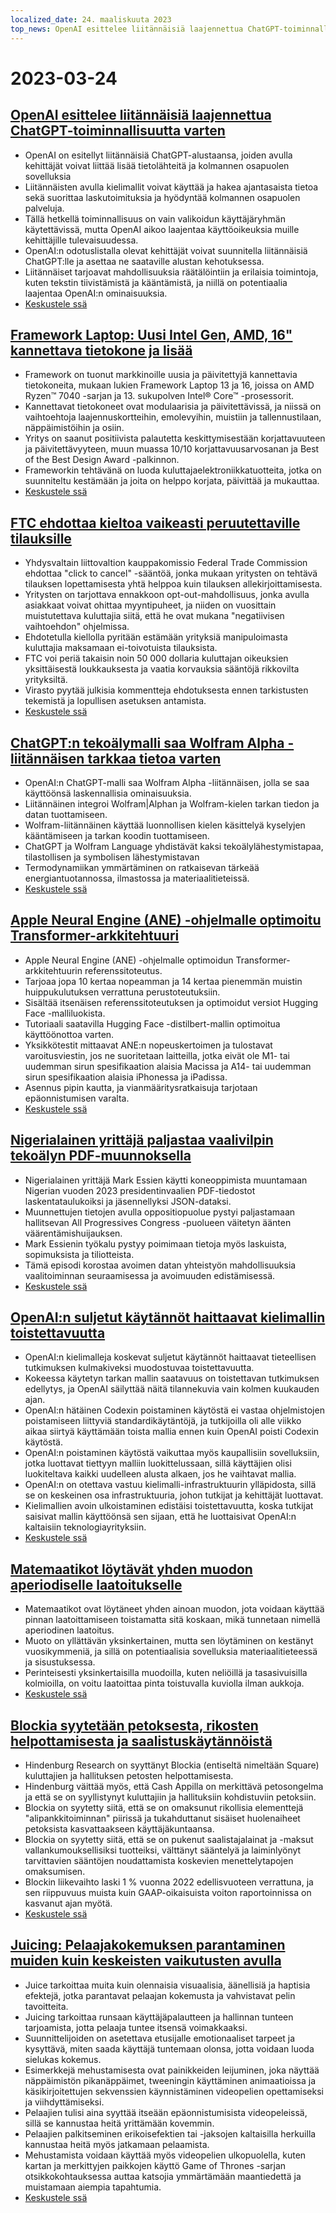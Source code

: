 ```yaml
---
localized_date: 24. maaliskuuta 2023
top_news: OpenAI esittelee liitännäisiä laajennettua ChatGPT-toiminnallisuutta varten
---
```


# 2023-03-24

## [OpenAI esittelee liitännäisiä laajennettua ChatGPT-toiminnallisuutta varten](https://openai.com/blog/chatgpt-plugins)

- OpenAI on esitellyt liitännäisiä ChatGPT-alustaansa, joiden avulla kehittäjät voivat liittää lisää tietolähteitä ja kolmannen osapuolen sovelluksia
- Liitännäisten avulla kielimallit voivat käyttää ja hakea ajantasaista tietoa sekä suorittaa laskutoimituksia ja hyödyntää kolmannen osapuolen palveluja.
- Tällä hetkellä toiminnallisuus on vain valikoidun käyttäjäryhmän käytettävissä, mutta OpenAI aikoo laajentaa käyttöoikeuksia muille kehittäjille tulevaisuudessa.
- OpenAI:n odotuslistalla olevat kehittäjät voivat suunnitella liitännäisiä ChatGPT:lle ja asettaa ne saataville alustan kehotuksessa.
- Liitännäiset tarjoavat mahdollisuuksia räätälöintiin ja erilaisia toimintoja, kuten tekstin tiivistämistä ja kääntämistä, ja niillä on potentiaalia laajentaa OpenAI:n ominaisuuksia.
- [Keskustele ssä](http://news.ycombinator.com/item?id=35277677)

## [Framework Laptop: Uusi Intel Gen, AMD, 16" kannettava tietokone ja lisää](https://frame.work/)

- Framework on tuonut markkinoille uusia ja päivitettyjä kannettavia tietokoneita, mukaan lukien Framework Laptop 13 ja 16, joissa on AMD Ryzen™ 7040 -sarjan ja 13. sukupolven Intel® Core™ -prosessorit.
- Kannettavat tietokoneet ovat modulaarisia ja päivitettävissä, ja niissä on vaihtoehtoja laajennuskortteihin, emolevyihin, muistiin ja tallennustilaan, näppäimistöihin ja osiin.
- Yritys on saanut positiivista palautetta keskittymisestään korjattavuuteen ja päivitettävyyteen, muun muassa 10/10 korjattavuusarvosanan ja Best of the Best Design Award -palkinnon.
- Frameworkin tehtävänä on luoda kuluttajaelektroniikkatuotteita, jotka on suunniteltu kestämään ja joita on helppo korjata, päivittää ja mukauttaa.
- [Keskustele ssä](http://news.ycombinator.com/item?id=35277660)

## [FTC ehdottaa kieltoa vaikeasti peruutettaville tilauksille](https://www.theverge.com/2023/3/23/23652373/ftc-click-to-cancel-subscription-service-dark-patterns-ban)

- Yhdysvaltain liittovaltion kauppakomissio Federal Trade Commission ehdottaa "click to cancel" -sääntöä, jonka mukaan yritysten on tehtävä tilauksen lopettamisesta yhtä helppoa kuin tilauksen allekirjoittamisesta.
- Yritysten on tarjottava ennakkoon opt-out-mahdollisuus, jonka avulla asiakkaat voivat ohittaa myyntipuheet, ja niiden on vuosittain muistutettava kuluttajia siitä, että he ovat mukana "negatiivisen vaihtoehdon" ohjelmissa.
- Ehdotetulla kiellolla pyritään estämään yrityksiä manipuloimasta kuluttajia maksamaan ei-toivotuista tilauksista.
- FTC voi periä takaisin noin 50 000 dollaria kuluttajan oikeuksien yksittäisestä loukkauksesta ja vaatia korvauksia sääntöjä rikkovilta yrityksiltä.
- Virasto pyytää julkisia kommentteja ehdotuksesta ennen tarkistusten tekemistä ja lopullisen asetuksen antamista.
- [Keskustele ssä](http://news.ycombinator.com/item?id=35274519)

## [ChatGPT:n tekoälymalli saa Wolfram Alpha -liitännäisen tarkkaa tietoa varten](https://writings.stephenwolfram.com/2023/03/chatgpt-gets-its-wolfram-superpowers/)

- OpenAI:n ChatGPT-malli saa Wolfram Alpha -liitännäisen, jolla se saa käyttöönsä laskennallisia ominaisuuksia.
- Liitännäinen integroi Wolfram|Alphan ja Wolfram-kielen tarkan tiedon ja datan tuottamiseen.
- Wolfram-liitännäinen käyttää luonnollisen kielen käsittelyä kyselyjen kääntämiseen ja tarkan koodin tuottamiseen.
- ChatGPT ja Wolfram Language yhdistävät kaksi tekoälylähestymistapaa, tilastollisen ja symbolisen lähestymistavan
- Termodynamiikan ymmärtäminen on ratkaisevan tärkeää energiantuotannossa, ilmastossa ja materiaalitieteissä.
- [Keskustele ssä](http://news.ycombinator.com/item?id=35277925)

## [Apple Neural Engine (ANE) -ohjelmalle optimoitu Transformer-arkkitehtuuri](https://github.com/apple/ml-ane-transformers)

- Apple Neural Engine (ANE) -ohjelmalle optimoidun Transformer-arkkitehtuurin referenssitoteutus.
- Tarjoaa jopa 10 kertaa nopeamman ja 14 kertaa pienemmän muistin huippukulutuksen verrattuna perustoteutuksiin.
- Sisältää itsenäisen referenssitoteutuksen ja optimoidut versiot Hugging Face -malliluokista.
- Tutoriaali saatavilla Hugging Face -distilbert-mallin optimoitua käyttöönottoa varten.
- Yksikkötestit mittaavat ANE:n nopeuskertoimen ja tulostavat varoitusviestin, jos ne suoritetaan laitteilla, jotka eivät ole M1- tai uudemman sirun spesifikaation alaisia Macissa ja A14- tai uudemman sirun spesifikaation alaisia iPhonessa ja iPadissa.
- Asennus pipin kautta, ja vianmääritysratkaisuja tarjotaan epäonnistumisen varalta.
- [Keskustele ssä](http://news.ycombinator.com/item?id=35282325)

## [Nigerialainen yrittäjä paljastaa vaalivilpin tekoälyn PDF-muunnoksella](https://markessien.com/posts/drama_of_transcription/)

- Nigerialainen yrittäjä Mark Essien käytti koneoppimista muuntamaan Nigerian vuoden 2023 presidentinvaalien PDF-tiedostot laskentataulukoiksi ja jäsennellyksi JSON-dataksi.
- Muunnettujen tietojen avulla oppositiopuolue pystyi paljastamaan hallitsevan All Progressives Congress -puolueen väitetyn äänten väärentämishuijauksen.
- Mark Essienin työkalu pystyy poimimaan tietoja myös laskuista, sopimuksista ja tiliotteista.
- Tämä episodi korostaa avoimen datan yhteistyön mahdollisuuksia vaalitoiminnan seuraamisessa ja avoimuuden edistämisessä.
- [Keskustele ssä](http://news.ycombinator.com/item?id=35272227)

## [OpenAI:n suljetut käytännöt haittaavat kielimallin toistettavuutta](https://aisnakeoil.substack.com/p/openais-policies-hinder-reproducible)

- OpenAI:n kielimalleja koskevat suljetut käytännöt haittaavat tieteellisen tutkimuksen kulmakiveksi muodostuvaa toistettavuutta.
- Kokeessa käytetyn tarkan mallin saatavuus on toistettavan tutkimuksen edellytys, ja OpenAI säilyttää näitä tilannekuvia vain kolmen kuukauden ajan.
- OpenAI:n hätäinen Codexin poistaminen käytöstä ei vastaa ohjelmistojen poistamiseen liittyviä standardikäytäntöjä, ja tutkijoilla oli alle viikko aikaa siirtyä käyttämään toista mallia ennen kuin OpenAI poisti Codexin käytöstä.
- OpenAI:n poistaminen käytöstä vaikuttaa myös kaupallisiin sovelluksiin, jotka luottavat tiettyyn malliin luokittelussaan, sillä käyttäjien olisi luokiteltava kaikki uudelleen alusta alkaen, jos he vaihtavat mallia.
- OpenAI:n on otettava vastuu kielimalli-infrastruktuurin ylläpidosta, sillä se on keskeinen osa infrastruktuuria, johon tutkijat ja kehittäjät luottavat.
- Kielimallien avoin ulkoistaminen edistäisi toistettavuutta, koska tutkijat saisivat mallin käyttöönsä sen sijaan, että he luottaisivat OpenAI:n kaltaisiin teknologiayrityksiin.
- [Keskustele ssä](http://news.ycombinator.com/item?id=35269304)

## [Matemaatikot löytävät yhden muodon aperiodiselle laatoitukselle](https://www.newscientist.com/article/2365363-mathematicians-discover-shape-that-can-tile-a-wall-and-never-repeat/)

- Matemaatikot ovat löytäneet yhden ainoan muodon, jota voidaan käyttää pinnan laatoittamiseen toistamatta sitä koskaan, mikä tunnetaan nimellä aperiodinen laatoitus.
- Muoto on yllättävän yksinkertainen, mutta sen löytäminen on kestänyt vuosikymmeniä, ja sillä on potentiaalisia sovelluksia materiaalitieteessä ja sisustuksessa.
- Perinteisesti yksinkertaisilla muodoilla, kuten neliöillä ja tasasivuisilla kolmioilla, on voitu laatoittaa pinta toistuvalla kuviolla ilman aukkoja.
- [Keskustele ssä](http://news.ycombinator.com/item?id=35273707)

## [Blockia syytetään petoksesta, rikosten helpottamisesta ja saalistuskäytännöistä](https://hindenburgresearch.com/block/)

- Hindenburg Research on syyttänyt Blockia (entiseltä nimeltään Square) kuluttajien ja hallituksen petosten helpottamisesta.
- Hindenburg väittää myös, että Cash Appilla on merkittävä petosongelma ja että se on syyllistynyt kuluttajiin ja hallituksiin kohdistuviin petoksiin.
- Blockia on syytetty siitä, että se on omaksunut rikollisia elementtejä "alipankkitoiminnan" piirissä ja tukahduttanut sisäiset huolenaiheet petoksista kasvattaakseen käyttäjäkuntaansa.
- Blockia on syytetty siitä, että se on pukenut saalistajalainat ja -maksut vallankumouksellisiksi tuotteiksi, välttänyt sääntelyä ja laiminlyönyt tarvittavien sääntöjen noudattamista koskevien menettelytapojen omaksumisen.
- Blockin liikevaihto laski 1 % vuonna 2022 edellisvuoteen verrattuna, ja sen riippuvuus muista kuin GAAP-oikaisuista voiton raportoinnissa on kasvanut ajan myötä.
- [Keskustele ssä](http://news.ycombinator.com/item?id=35273782)

## [Juicing: Pelaajakokemuksen parantaminen muiden kuin keskeisten vaikutusten avulla](https://garden.bradwoods.io/notes/design/juice)

- Juice tarkoittaa muita kuin olennaisia visuaalisia, äänellisiä ja haptisia efektejä, jotka parantavat pelaajan kokemusta ja vahvistavat pelin tavoitteita.
- Juicing tarkoittaa runsaan käyttäjäpalautteen ja hallinnan tunteen tarjoamista, jotta pelaaja tuntee itsensä voimakkaaksi.
- Suunnittelijoiden on asetettava etusijalle emotionaaliset tarpeet ja kysyttävä, miten saada käyttäjä tuntemaan olonsa, jotta voidaan luoda sielukas kokemus.
- Esimerkkejä mehustamisesta ovat painikkeiden leijuminen, joka näyttää näppäimistön pikanäppäimet, tweeningin käyttäminen animaatioissa ja käsikirjoitettujen sekvenssien käynnistäminen videopelien opettamiseksi ja viihdyttämiseksi.
- Pelaajien tulisi aina syyttää itseään epäonnistumisista videopeleissä, sillä se kannustaa heitä yrittämään kovemmin.
- Pelaajien palkitseminen erikoisefektien tai -jaksojen kaltaisilla herkuilla kannustaa heitä myös jatkamaan pelaamista.
- Mehustamista voidaan käyttää myös videopelien ulkopuolella, kuten kartan ja merkittyjen paikkojen käyttö Game of Thrones -sarjan otsikkokohtauksessa auttaa katsojia ymmärtämään maantiedettä ja muistamaan aiempia tapahtumia.
- [Keskustele ssä](http://news.ycombinator.com/item?id=35273139)
